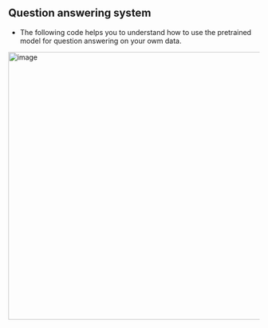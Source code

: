 ## Question answering system

* The following code helps you to understand how to use the pretrained model for question answering on your owm data.

<img width="538" alt="image" src="https://user-images.githubusercontent.com/96426359/196044171-38789152-0370-4170-a55e-923286a6e23a.png">
